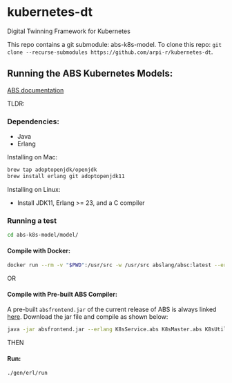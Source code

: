 # kubernetes-dt
Digital Twinning Framework for Kubernetes

This repo contains a git submodule: abs-k8s-model. To clone this repo:
`git clone --recurse-submodules https://github.com/arpi-r/kubernetes-dt`.

## Running the ABS Kubernetes Models:

[ABS documentation](https://abs-models.org/getting_started/local-install/)

TLDR:

### Dependencies:
 - Java
 - Erlang

Installing on Mac:
```bash
brew tap adoptopenjdk/openjdk
brew install erlang git adoptopenjdk11
```
Installing on Linux:

 - Install JDK11, Erlang >= 23, and a C compiler

### Running a test
```bash
cd abs-k8s-model/model/
```

#### Compile with Docker:
```bash
docker run --rm -v "$PWD":/usr/src -w /usr/src abslang/absc:latest --erlang K8sService.abs K8sMaster.abs K8sUtil.abs K8sWorkflow.abs ./tests/<test_name>.abs
```
OR
#### Compile with Pre-built ABS Compiler:
A pre-built `absfrontend.jar` of the current release of ABS is always linked [here](https://github.com/abstools/abstools/releases/latest).
Download the jar file and compile as shown below:
```bash
java -jar absfrontend.jar --erlang K8sService.abs K8sMaster.abs K8sUtil.abs K8sWorkflow.abs ./tests/<test_name>.abs
```
THEN
#### Run:
```bash
./gen/erl/run
```    
